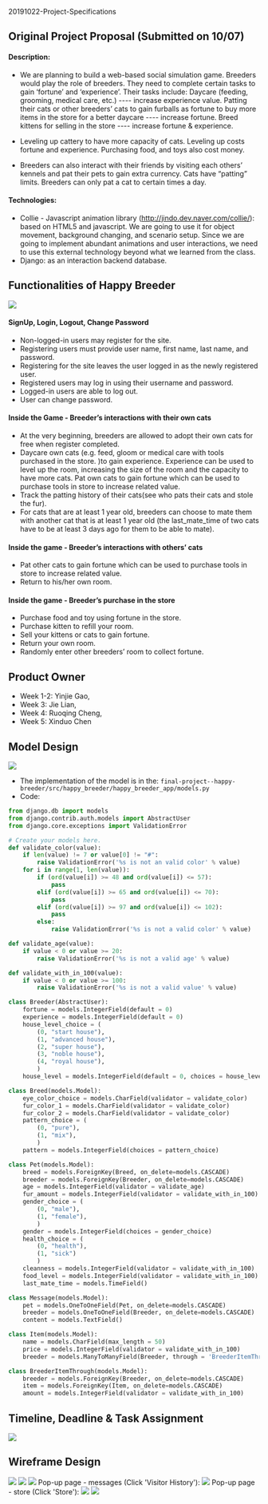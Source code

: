 20191022-Project-Specifications

## Original Project Proposal (Submitted on 10/07)
#### Description:

* We are planning to build a web-based social simulation game. Breeders would play the role of breeders. They need to complete certain tasks to gain ‘fortune’ and ‘experience’. Their tasks include:
Daycare (feeding, grooming, medical care, etc.) ---- increase experience value.
Patting their cats or other breeders’ cats to gain furballs as fortune to buy more items in the store for a better daycare ---- increase fortune.
Breed kittens for selling in the store ---- increase fortune & experience.

* Leveling up cattery to have more capacity of cats. Leveling up costs fortune and experience. Purchasing food, and toys also cost money.

* Breeders can also interact with their friends by visiting each others’ kennels and pat their pets to gain extra currency. Cats have “patting” limits. Breeders can only pat a cat to certain times a day.


#### Technologies:

* Collie - Javascript animation library (http://jindo.dev.naver.com/collie/): based on HTML5 and javascript. We are going to use it for object movement, background changing, and scenario setup. Since we are going to implement abundant animations and user interactions, we need to use this external technology beyond what we learned from the class.
* Django: as an interaction backend database.


## Functionalities of Happy Breeder
![](imgs/functions.png)
#### SignUp, Login, Logout, Change Password
* Non-logged-in users may register for the site.
* Registering users must provide user name, first name, last name, and password.
* Registering for the site leaves the user logged in as the newly registered user.
* Registered users may log in using their username and password.
* Logged-in users are able to log out.
* User can change password.

#### Inside the Game - Breeder’s interactions with their own cats
* At the very beginning, breeders are allowed to adopt their own cats for free when register completed.
* Daycare own cats (e.g. feed, gloom or medical care with tools purchased in the store. )to gain experience. Experience can be used to level up the room, increasing the size of the room and the capacity to have more cats.
Pat own cats to gain fortune which can be used to purchase tools in store to increase related value.
* Track the patting history of their cats(see who pats their cats and stole the fur).
* For cats that are at least 1 year old, breeders can choose to mate them with another cat that is at least 1 year old (the last_mate_time of two cats have to be at least 3 days ago for them to be able to mate).

#### Inside the game - Breeder’s interactions with others’ cats
* Pat other cats to gain fortune which can be used to purchase tools in store to increase related value.
* Return to his/her own room.

#### Inside the game - Breeder’s purchase in the store
* Purchase food and toy using fortune in the store.
* Purchase kitten to refill your room.
* Sell your kittens or cats to gain fortune.
* Return your own room.
* Randomly enter other breeders’ room to collect fortune.

## Product Owner
* Week 1-2: Yinjie Gao,
* Week 3: Jie Lian,
* Week 4: Ruoqing Cheng,
* Week 5: Xinduo Chen


## Model Design
![](imgs/models.png)
* The implementation of the model is in the: `final-project--happy-breeder/src/happy_breeder/happy_breeder_app/models.py`
* Code:

```python
from django.db import models
from django.contrib.auth.models import AbstractUser
from django.core.exceptions import ValidationError

# Create your models here.
def validate_color(value):
	if len(value) != 7 or value[0] != "#":
		raise ValidationError('%s is not an valid color' % value)
	for i in range(1, len(value)):
		if (ord(value[i]) >= 48 and ord(value[i]) <= 57):
			pass
		elif (ord(value[i]) >= 65 and ord(value[i]) <= 70):
			pass
		elif (ord(value[i]) >= 97 and ord(value[i]) <= 102):
			pass
		else:
			raise ValidationError('%s is not a valid color' % value)

def validate_age(value):
	if value < 0 or value >= 20:
		raise ValidationError('%s is not a valid age' % value)

def validate_with_in_100(value):
	if value < 0 or value >= 100:
		raise ValidationError('%s is not a valid value' % value)

class Breeder(AbstractUser):
	fortune = models.IntegerField(default = 0)
	experience = models.IntegerField(default = 0)
	house_level_choice = (
		(0, "start house"),
		(1, "advanced house"),
		(2, "super house"),
		(3, "noble house"),
		(4, "royal house"),
		)
	house_level = models.IntegerField(default = 0, choices = house_level_choice)

class Breed(models.Model):
	eye_color_choice = models.CharField(validator = validate_color)
	fur_color_1 = models.CharField(validator = validate_color)
	fur_color_2 = models.CharField(validator = validate_color)
	pattern_choice = (
		(0, "pure"),
		(1, "mix"),
		)
	pattern = models.IntegerField(choices = pattern_choice)

class Pet(models.Model):
	breed = models.ForeignKey(Breed, on_delete=models.CASCADE)
	breeder = models.ForeignKey(Breeder, on_delete=models.CASCADE)
	age = models.IntegerField(validator = validate_age)
	fur_amount = models.IntegerField(validator = validate_with_in_100)
	gender_choice = (
		(0, "male"),
		(1, "female"),
		)
	gender = models.IntegerField(choices = gender_choice)
	health_choice = (
		(0, "health"),
		(1, "sick")
		)
	cleanness = models.IntegerField(validator = validate_with_in_100)
	food_level = models.IntegerField(validator = validate_with_in_100)
	last_mate_time = models.TimeField()

class Message(models.Model):
	pet = models.OneToOneField(Pet, on_delete=models.CASCADE)
	breeder = models.OneToOneField(Breeder, on_delete=models.CASCADE)
	content = models.TextField()

class Item(models.Model):
	name = models.CharField(max_length = 50)
	price = models.IntegerField(validator = validate_with_in_100)
	breeder = models.ManyToManyField(Breeder, through = 'BreederItemThrough')

class BreederItemThrough(models.Model):
	breeder = models.ForeignKey(Breeder, on_delete=models.CASCADE)
	item = models.ForeignKey(Item, on_delete=models.CASCADE)
	amount = models.IntegerField(validator = validate_with_in_100)
```

## Timeline, Deadline & Task Assignment
![](imgs/timeline.jpeg)

## Wireframe Design
![](wireframe/Sign_up.png)
![](wireframe/Log_in.png)
![](wireframe/Breeder's_home.png)
Pop-up page - messages (Click 'Visitor History'):
![](wireframe/Message_pop_up.png)
Pop-up page - store (Click 'Store'):
![](wireframe/Store_pop_up.png)
![](wireframe/Other_breeder's_home.png)
